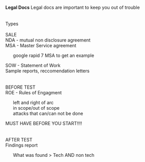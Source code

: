 **Legal Docs**
Legal docs are important to keep you out of trouble<br/>
<br/>
<br/>
Types<br/>
<br/>
SALE<br/>
NDA - mutual non disclosure agreement<br/>
MSA - Master Service agreement<ul><li style="list-style-type: none">google rapid 7 MSA to get an example</li>
</ul>
SOW - Statement of Work<br/>
Sample reports, reccomendation letters<br/>
<br/>
<br/>
BEFORE TEST<br/>
ROE - Rules of Engagment<ul><li style="list-style-type: none">left and right of arc</li>
<li style="list-style-type: none">in scope/out of scope</li>
<li style="list-style-type: none">attacks that can/can not be done</li>
</ul>
MUST HAVE BEFORE YOU START!!!!<br/>
<br/>
<br/>
AFTER TEST<br/>
Findings report<ul><li style="list-style-type: none">What was found &gt; Tech AND non tech</li>
<li style="list-style-type: none"/>
</ul>
